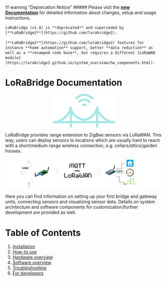 !!! warning "Deprecation Notice"
    ##### Please visit the [**new Documentation**](https://lorabridge2.github.io/) for detailed information about changes, setup and usage instructions.
    
    LoRaBridge (v1.0) is **deprecated** and superseded by [**LoRaBridge2**](https://github.com/lorabridge2).
      
    [**LoRaBridge2**](https://github.com/lorabridge2) features for instance **home automation** support, better **data reduction** as well as a **revamped code base**, but requires a different [LoRaWAN module](https://lorabridge2.github.io/system_overview/hw_components.html).
    
# LoRaBridge Documentation

<img src="assets/loradatabridge_logo_large.png" 
        alt="Logo" 
        width="200" 
        style="display: block; margin: 0 auto" />

LoRaBridge provides range extension to ZigBee sensors via LoRaWAN. This way, users can deploy sensors to locations which
are usually hard to reach with a short/medium range wireless connection, e.g. cellars/attics/garden houses. 

<img src="assets/lorabridge_frontpage_system_diagram.png" 
        alt="System diagram" 
        style="display: block; margin: 0 auto" />

Here you can find information on setting up your first
bridge and gateway units, connecting sensors and visualizing sensor data. Details on system architecture and software components for customization/further development are provided as well.

# Table of Contents
1. [Installation](setup/Installation.md)
2. [How-to use](setup/How-to-use.md)
3. [Hardware overview](system_overview/hw_components.md)
4. [Software overview](system_overview/sw_components.md)
5. [Troubleshooting](setup/Troubleshooting.md)
6. [For developers](development/dev.md)